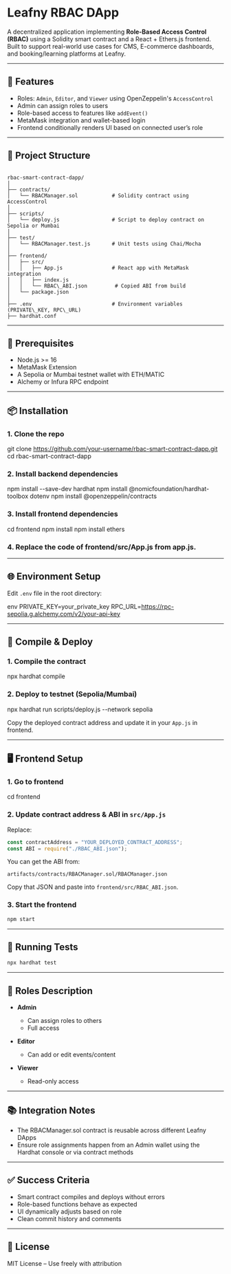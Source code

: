 # Leafny RBAC DApp

A decentralized application implementing **Role-Based Access Control (RBAC)** using a Solidity smart contract and a React + Ethers.js frontend. Built to support real-world use cases for CMS, E-commerce dashboards, and booking/learning platforms at Leafny.

---

## 🚀 Features

- Roles: `Admin`, `Editor`, and `Viewer` using OpenZeppelin's `AccessControl`
- Admin can assign roles to users
- Role-based access to features like `addEvent()`
- MetaMask integration and wallet-based login
- Frontend conditionally renders UI based on connected user’s role

---

## 📁 Project Structure

```

rbac-smart-contract-dapp/
│
├── contracts/
│   └── RBACManager.sol           # Solidity contract using AccessControl
│
├── scripts/
│   └── deploy.js                 # Script to deploy contract on Sepolia or Mumbai
│
├── test/
│   └── RBACManager.test.js       # Unit tests using Chai/Mocha
│
├── frontend/
│   ├── src/
│   │   ├── App.js                # React app with MetaMask integration
│   │   ├── index.js
│   │   └── RBAC\_ABI.json         # Copied ABI from build
│   └── package.json
│
├── .env                          # Environment variables (PRIVATE\_KEY, RPC\_URL)
├── hardhat.conf
````

---

## 🔧 Prerequisites

- Node.js >= 16
- MetaMask Extension
- A Sepolia or Mumbai testnet wallet with ETH/MATIC
- Alchemy or Infura RPC endpoint

---

## 📦 Installation

### 1. Clone the repo

git clone https://github.com/your-username/rbac-smart-contract-dapp.git
cd rbac-smart-contract-dapp

### 2. Install backend dependencies

npm install --save-dev hardhat
npm install @nomicfoundation/hardhat-toolbox dotenv
npm install @openzeppelin/contracts

### 3. Install frontend dependencies

cd frontend
npm install
npm install ethers

### 4. Replace the code of frontend/src/App.js from app.js. 

---

## 🌐 Environment Setup

Edit `.env` file in the root directory:

env
PRIVATE_KEY=your_private_key
RPC_URL=https://rpc-sepolia.g.alchemy.com/v2/your-api-key


---

## 🧾 Compile & Deploy

### 1. Compile the contract

npx hardhat compile

### 2. Deploy to testnet (Sepolia/Mumbai)

npx hardhat run scripts/deploy.js --network sepolia

Copy the deployed contract address and update it in your `App.js` in frontend.

---

## 🖥️ Frontend Setup

### 1. Go to frontend

cd frontend

### 2. Update contract address & ABI in `src/App.js`

Replace:

```js
const contractAddress = "YOUR_DEPLOYED_CONTRACT_ADDRESS";
const ABI = require("./RBAC_ABI.json");
```

You can get the ABI from:

```
artifacts/contracts/RBACManager.sol/RBACManager.json
```

Copy that JSON and paste into `frontend/src/RBAC_ABI.json`.

### 3. Start the frontend

```bash
npm start
```

---

## 🧪 Running Tests

```bash
npx hardhat test
```

---

## 👤 Roles Description

* **Admin**

  * Can assign roles to others
  * Full access
* **Editor**

  * Can add or edit events/content
* **Viewer**

  * Read-only access

---

## 📚 Integration Notes

* The RBACManager.sol contract is reusable across different Leafny DApps
* Ensure role assignments happen from an Admin wallet using the Hardhat console or via contract methods

---

## ✅ Success Criteria

* Smart contract compiles and deploys without errors
* Role-based functions behave as expected
* UI dynamically adjusts based on role
* Clean commit history and comments

---

## 📜 License

MIT License – Use freely with attribution

```